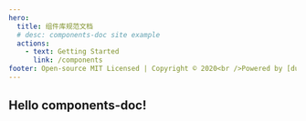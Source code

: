 ```yaml
---
hero:
  title: 组件库规范文档
  # desc: components-doc site example
  actions:
    - text: Getting Started
      link: /components
footer: Open-source MIT Licensed | Copyright © 2020<br />Powered by [dumi](https://d.umijs.org)
---
```


## Hello components-doc!
